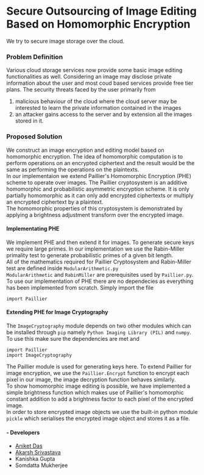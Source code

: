 # Secure Outsourcing of Image Editing Based on Homomorphic Encryption

We try to secure image storage over the cloud.

### Problem Definition
Various cloud storage services now provide some basic image editing functionalities as well. Considering an image may disclose private information about the user and most coud based services provide free tier plans. The security threats faced by the user primarily from

1. malicious behaviour of the cloud where the cloud server may be interested to learn the private information contained in the images
2. an attacker gains access to the server and by extension all the images stored in it.

### Proposed Solution

We construct an image encryption and editing model based on homomorphic encryption. The idea of homomorphic computation is to perform operations on an encrypted ciphertext and the result would be the same as performing the operations on the plaintexts. <br/>
In our implementaion we extend Paillier's Homomorphic Encryption (PHE) scheme to operate over images. The Paillier cryptosystem is an additive homomorphic and probabilistic asymmetric encryption scheme. It is only partially homomorphic as it can only add encrypted ciphertexts or multiply an encrypted ciphertext by a plaintext. <br/>
The homomorphic properties of this cryptosystem is demonstrated by applying a brightness adjustment transform over the encrypted image.

#### Implementating PHE

We implement PHE and then extend it for images. To generate secure keys we require large primes. In our implementation we use the Rabin-Miller primality test to generate probabilistic primes of a given bit length. <br/>
All of the mathematics required for Paillier Cryptosystem and Rabin-Miller test are defined inside `ModularArithmetic.py` <br/>
`ModularArithmetic` and `RabinMiller` are prerequisites used by `Paillier.py`. <br/>
To use our implementation of PHE there are no dependecies as everything has been implemented from scratch. Simply import the file
```
import Paillier
```

#### Extending PHE for Image Cryptography

The `ImageCryptography` module depends on two other modules which can be installed through `pip` namely `Python Imaging Library (PIL)` and `numpy`. <br/>
To use this make sure the dependencies are met and <br/>
```
import Paillier
import ImageCryptography
```
 The Paillier module is used for generating keys here.
To extend Paillier for image encryption, we use the `Paillier.Encrypt` function to encrypt each pixel in our image, the image decryption function behaves similarly. <br/>
To show homomorphic image editing is possible, we have implemented a simple brightness function which makes use of Paillier's homomorphic constant addition to add a brightness factor to each pixel of the encrypted image. <br/>
In order to store encrypted image objects we use the built-in python module `pickle` which serialises the encrypted image object and stores it as a file.

#### - Developers
* [Aniket Das](https://github.com/chronarchitect)
* [Akarsh Srivastava](https://github.com/heisenberg42) 
* Kanishka Gupta
* Somdatta Mukherjee